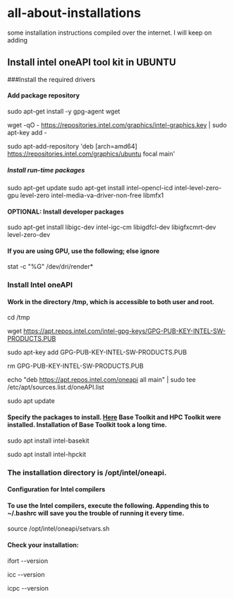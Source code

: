 # all-about-installations
some installation instructions compiled over the internet. I will keep on adding

## Install intel oneAPI tool kit in UBUNTU

###Install the required drivers
#### Add package repository
sudo apt-get install -y gpg-agent wget

wget -qO - https://repositories.intel.com/graphics/intel-graphics.key | sudo apt-key add -

sudo apt-add-repository 'deb [arch=amd64] https://repositories.intel.com/graphics/ubuntu focal main'

##### Install run-time packages
sudo apt-get update
sudo apt-get install intel-opencl-icd intel-level-zero-gpu level-zero intel-media-va-driver-non-free libmfx1

#### OPTIONAL: Install developer packages
sudo apt-get install libigc-dev intel-igc-cm libigdfcl-dev libigfxcmrt-dev level-zero-dev

#### If you are using GPU, use the following; else ignore

stat -c "%G" /dev/dri/render*

### Install Intel oneAPI

#### Work in the directory /tmp, which is accessible to both user and root.

cd /tmp

wget https://apt.repos.intel.com/intel-gpg-keys/GPG-PUB-KEY-INTEL-SW-PRODUCTS.PUB

sudo apt-key add GPG-PUB-KEY-INTEL-SW-PRODUCTS.PUB

rm GPG-PUB-KEY-INTEL-SW-PRODUCTS.PUB

echo "deb https://apt.repos.intel.com/oneapi all main" | sudo tee /etc/apt/sources.list.d/oneAPI.list

sudo apt update

#### Specify the packages to install. [Here](https://www.intel.com/content/www/us/en/develop/documentation/installation-guide-for-intel-oneapi-toolkits-linux/top/installation/install-using-package-managers/apt.html#pkgtable) Base Toolkit and HPC Toolkit were installed. Installation of Base Toolkit took a long time.

sudo apt install intel-basekit

sudo apt install intel-hpckit

### The installation directory is /opt/intel/oneapi.

#### Configuration for Intel compilers

#### To use the Intel compilers, execute the following. Appending this to ~/.bashrc will save you the trouble of running it every time.

source /opt/intel/oneapi/setvars.sh

#### Check your installation:

ifort --version

icc --version

icpc --version

